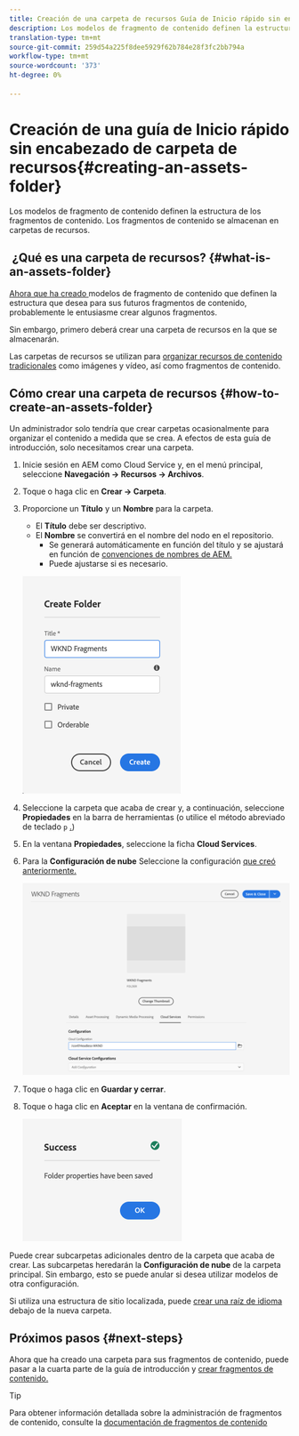 ```yaml
---
title: Creación de una carpeta de recursos Guía de Inicio rápido sin encabezado
description: Los modelos de fragmento de contenido definen la estructura de los fragmentos de contenido. Los fragmentos de contenido se almacenan en carpetas de recursos.
translation-type: tm+mt
source-git-commit: 259d54a225f8dee5929f62b784e28f3fc2bb794a
workflow-type: tm+mt
source-wordcount: '373'
ht-degree: 0%

---
```



# Creación de una guía de Inicio rápido sin encabezado de carpeta de recursos{#creating-an-assets-folder}

Los modelos de fragmento de contenido definen la estructura de los fragmentos de contenido. Los fragmentos de contenido se almacenan en carpetas de recursos.

##  ¿Qué es una carpeta de recursos? {#what-is-an-assets-folder}

[Ahora que ha creado ](create-content-model.md) modelos de fragmento de contenido que definen la estructura que desea para sus futuros fragmentos de contenido, probablemente le entusiasme crear algunos fragmentos.

Sin embargo, primero deberá crear una carpeta de recursos en la que se almacenarán.

Las carpetas de recursos se utilizan para [organizar recursos de contenido tradicionales](/help/assets/manage-digital-assets.md) como imágenes y vídeo, así como fragmentos de contenido.

## Cómo crear una carpeta de recursos {#how-to-create-an-assets-folder}

Un administrador solo tendría que crear carpetas ocasionalmente para organizar el contenido a medida que se crea. A efectos de esta guía de introducción, solo necesitamos crear una carpeta.

1. Inicie sesión en AEM como Cloud Service y, en el menú principal, seleccione **Navegación -> Recursos -> Archivos**.
1. Toque o haga clic en **Crear -> Carpeta**.
1. Proporcione un **Título** y un **Nombre** para la carpeta.
   * El **Título** debe ser descriptivo.
   * El **Nombre** se convertirá en el nombre del nodo en el repositorio.
      * Se generará automáticamente en función del título y se ajustará en función de [convenciones de nombres de AEM.](/help/implementing/developing/introduction/naming-conventions.md)
      * Puede ajustarse si es necesario.

   ![Crear carpeta](../assets/assets-folder-create.png)
1. Seleccione la carpeta que acaba de crear y, a continuación, seleccione **Propiedades** en la barra de herramientas (o utilice el método abreviado de teclado `p` [.](/help/sites-cloud/authoring/getting-started/keyboard-shortcuts.md))
1. En la ventana **Propiedades**, seleccione la ficha **Cloud Services**.
1. Para la **Configuración de nube** Seleccione la configuración [que creó anteriormente.](create-configuration.md)

   ![Configurar carpeta de recursos](../assets/assets-folder-configure.png)
1. Toque o haga clic en **Guardar y cerrar**.
1. Toque o haga clic en **Aceptar** en la ventana de confirmación.

   ![Ventana Confirmación](../assets/assets-folder-confirmation.png)

Puede crear subcarpetas adicionales dentro de la carpeta que acaba de crear. Las subcarpetas heredarán la **Configuración de nube** de la carpeta principal. Sin embargo, esto se puede anular si desea utilizar modelos de otra configuración.

Si utiliza una estructura de sitio localizada, puede [crear una raíz de idioma](/help/assets/translate-assets.md) debajo de la nueva carpeta.

## Próximos pasos {#next-steps}

Ahora que ha creado una carpeta para sus fragmentos de contenido, puede pasar a la cuarta parte de la guía de introducción y [crear fragmentos de contenido.](create-content-fragment.md)

>[!TIP]
>
>Para obtener información detallada sobre la administración de fragmentos de contenido, consulte la [documentación de fragmentos de contenido](/help/assets/content-fragments/content-fragments.md)
